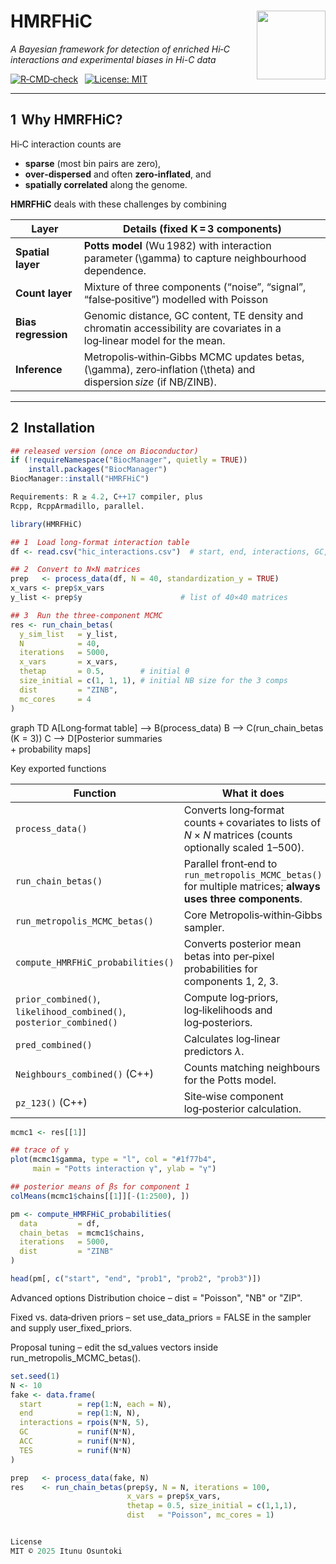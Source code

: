 # HMRFHiC <img src="man/figures/logo.png" height="110" align="right" />

*A Bayesian framework for detection of enriched Hi‑C interactions and experimental biases in Hi-C data*  

[![R‑CMD‑check](https://github.com/igosungithub/HMRFHiC/actions/workflows/R‑CMD‑check.yml/badge.svg)](https://github.com/igosungithub/HMRFHiC/actions) &nbsp;
[![License: MIT](https://img.shields.io/badge/License-MIT-blue.svg)](LICENSE)

---

## 1  Why HMRFHiC?

Hi‑C interaction counts are  

* **sparse** (most bin pairs are zero),  
* **over‑dispersed** and often **zero‑inflated**, and  
* **spatially correlated** along the genome.

**HMRFHiC** deals with these challenges by combining

| Layer | Details (fixed **K = 3** components) |
|-------|---------------------------------------|
| **Spatial layer** | **Potts model** (Wu 1982) with interaction parameter \(\gamma\) to capture neighbourhood dependence. |
| **Count layer** | Mixture of three components (“noise”, “signal”, “false‑positive”) modelled with Poisson | NB | ZIP | ZINB. |
| **Bias regression** | Genomic distance, GC content, TE density and chromatin accessibility are covariates in a log‑linear model for the mean. |
| **Inference** | Metropolis‑within‑Gibbs MCMC updates betas, \(\gamma\), zero‑inflation \(\theta\) and dispersion *size* (if NB/ZINB). |

---

## 2  Installation

```r
## released version (once on Bioconductor)
if (!requireNamespace("BiocManager", quietly = TRUE))
    install.packages("BiocManager")
BiocManager::install("HMRFHiC")

Requirements: R ≥ 4.2, C++17 compiler, plus
Rcpp, RcppArmadillo, parallel.

library(HMRFHiC)

## 1  Load long‑format interaction table
df <- read.csv("hic_interactions.csv")  # start, end, interactions, GC, ACC, TES

## 2  Convert to N×N matrices
prep   <- process_data(df, N = 40, standardization_y = TRUE)
x_vars <- prep$x_vars
y_list <- prep$y                      # list of 40×40 matrices

## 3  Run the three‑component MCMC
res <- run_chain_betas(
  y_sim_list   = y_list,
  N            = 40,
  iterations   = 5000,
  x_vars       = x_vars,
  thetap       = 0.5,        # initial θ
  size_initial = c(1, 1, 1), # initial NB size for the 3 comps
  dist         = "ZINB",
  mc_cores     = 4
)
```

graph TD
  A[Long‑format table] --> B(process_data)
  B --> C(run_chain_betas<br/>(K = 3))
  C --> D[Posterior summaries<br/>+ probability maps]

Key exported functions

| Function                                                            | What it does                                                                                                 |
| ------------------------------------------------------------------- | ------------------------------------------------------------------------------------------------------------ |
| `process_data()`                                                    | Converts long‑format counts + covariates to lists of $N \times N$ matrices (counts optionally scaled 1–500). |
| `run_chain_betas()`                                                 | Parallel front‑end to `run_metropolis_MCMC_betas()` for multiple matrices; **always uses three components**. |
| `run_metropolis_MCMC_betas()`                                       | Core Metropolis‑within‑Gibbs sampler.                                                                        |
| `compute_HMRFHiC_probabilities()`                                   | Converts posterior mean betas into per‑pixel probabilities for components 1, 2, 3.                           |
| `prior_combined()`, `likelihood_combined()`, `posterior_combined()` | Compute log‑priors, log‑likelihoods and log‑posteriors.                                                      |
| `pred_combined()`                                                   | Calculates log‑linear predictors $\lambda$.                                                                  |
| `Neighbours_combined()` (C++)                                       | Counts matching neighbours for the Potts model.                                                              |
| `pz_123()` (C++)                                                    | Site‑wise component log‑posterior calculation.                                                               |

```r
mcmc1 <- res[[1]]

## trace of γ
plot(mcmc1$gamma, type = "l", col = "#1f77b4",
     main = "Potts interaction γ", ylab = "γ")

## posterior means of βs for component 1
colMeans(mcmc1$chains[[1]][-(1:2500), ])

pm <- compute_HMRFHiC_probabilities(
  data         = df,
  chain_betas  = mcmc1$chains,
  iterations   = 5000,
  dist         = "ZINB"
)

head(pm[, c("start", "end", "prob1", "prob2", "prob3")])
```
Advanced options
Distribution choice – dist = "Poisson", "NB" or "ZIP".

Fixed vs. data‑driven priors – set use_data_priors = FALSE in the sampler and supply user_fixed_priors.

Proposal tuning – edit the sd_values vectors inside run_metropolis_MCMC_betas().

```r
set.seed(1)
N <- 10
fake <- data.frame(
  start        = rep(1:N, each = N),
  end          = rep(1:N, N),
  interactions = rpois(N*N, 5),
  GC           = runif(N*N),
  ACC          = runif(N*N),
  TES          = runif(N*N)
)

prep   <- process_data(fake, N)
res    <- run_chain_betas(prep$y, N = N, iterations = 100,
                          x_vars = prep$x_vars,
                          thetap = 0.5, size_initial = c(1,1,1),
                          dist   = "Poisson", mc_cores = 1)


License
MIT © 2025 Itunu Osuntoki

